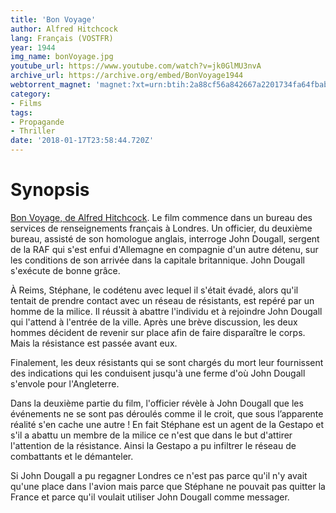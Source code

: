 ```yaml
---
title: 'Bon Voyage'
author: Alfred Hitchcock
lang: Français (VOSTFR)
year: 1944
img_name: bonVoyage.jpg
youtube_url: https://www.youtube.com/watch?v=jk0GlMU3nvA
archive_url: https://archive.org/embed/BonVoyage1944
webtorrent_magnet: 'magnet:?xt=urn:btih:2a88cf56a842667a2201734fa64fbab469fc9cee&dn=bp3ABX60DPE5.mp4&tr=udp://explodie.org:6969&tr=udp://tracker.coppersurfer.tk:6969&tr=udp://tracker.empire-js.us:1337&tr=udp://tracker.leechers-paradise.org:6969&tr=udp://tracker.opentrackr.org:1337&tr=wss://tracker.btorrent.xyz&tr=wss://tracker.fastcast.nz&tr=wss://tracker.openwebtorrent.com&as=https://seed01.bitchute.com/8929/bp3ABX60DPE5.mp4&as=https://seed02.bitchute.com/8929/bp3ABX60DPE5.mp4&as=https://seed03.bitchute.com/8929/bp3ABX60DPE5.mp4&xs=https://www.bitchute.com/torrent/8929/bp3ABX60DPE5.webtorrent'
category:
- Films
tags:
- Propagande
- Thriller
date: '2018-01-17T23:58:44.720Z'
---
```



# Synopsis
[Bon Voyage, de Alfred Hitchcock](https://www.amazon.fr/gp/product/B00FESKTOA/ref=as_li_qf_sp_asin_il_tl?ie=UTF8&tag=ctimes-21&camp=1642&creative=6746&linkCode=as2&creativeASIN=B00FESKTOA&linkId=06236259f1bc5d64b03176cc42bd0038). Le film commence dans un bureau des services de renseignements français à Londres. Un officier, du deuxième bureau, assisté de son homologue anglais, interroge John Dougall, sergent de la RAF qui s'est enfui d'Allemagne en compagnie d'un autre détenu, sur les conditions de son arrivée dans la capitale britannique. John Dougall s'exécute de bonne grâce.

À Reims, Stéphane, le codétenu avec lequel il s'était évadé, alors qu'il tentait de prendre contact avec un réseau de résistants, est repéré par un homme de la milice. Il réussit à abattre l'individu et à rejoindre John Dougall qui l'attend à l'entrée de la ville. Après une brève discussion, les deux hommes décident de revenir sur place afin de faire disparaître le corps. Mais la résistance est passée avant eux.

Finalement, les deux résistants qui se sont chargés du mort leur fournissent des indications qui les conduisent jusqu'à une ferme d'où John Dougall s'envole pour l'Angleterre.

Dans la deuxième partie du film, l'officier révèle à John Dougall que les événements ne se sont pas déroulés comme il le croit, que sous l’apparente réalité s'en cache une autre ! En fait Stéphane est un agent de la Gestapo et s'il a abattu un membre de la milice ce n'est que dans le but d'attirer l'attention de la résistance. Ainsi la Gestapo a pu infiltrer le réseau de combattants et le démanteler.

Si John Dougall a pu regagner Londres ce n'est pas parce qu'il n'y avait qu'une place dans l'avion mais parce que Stéphane ne pouvait pas quitter la France et parce qu'il voulait utiliser John Dougall comme messager.
